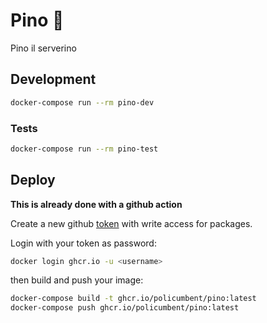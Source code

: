 # Pino :evergreen_tree:

Pino il serverino

## Development

```sh
docker-compose run --rm pino-dev
```

### Tests

```sh
docker-compose run --rm pino-test
```

## Deploy

**This is already done with a github action**

Create a new github [token](https://docs.github.com/en/github/authenticating-to-github/creating-a-personal-access-token) with write access for packages.

Login with your token as password:

```sh
docker login ghcr.io -u <username>
```

then build and push your image:

```sh
docker-compose build -t ghcr.io/policumbent/pino:latest
docker-compose push ghcr.io/policumbent/pino:latest
```
